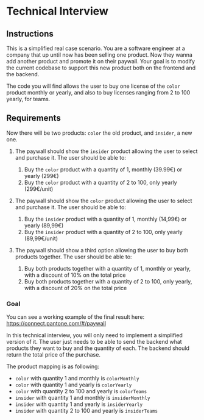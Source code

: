 # Technical Interview

## Instructions

This is a simplified real case scenario. You are a software engineer at a company that up until now has been selling one product. Now they wanna add another product and promote it on their paywall. Your goal is to modify the current codebase to support this new product both on the frontend and the backend.

The code you will find allows the user to buy one license of the `color` product monthly or yearly, and also to buy licenses ranging from 2 to 100 yearly, for teams.

## Requirements

Now there will be two products: `color` the old product, and `insider`, a new one. 

1. The paywall should show the `insider` product allowing the user to select and purchase it. The user should be able to:
    1. Buy the `color` product with a quantity of 1, monthly (39.99€) or yearly (299€)
    2. Buy the `color` product with a quantity of 2 to 100, only yearly (299€/unit)

2. The paywall should show the `color` product allowing the user to select and purchase it. The user should be able to:
    1. Buy the `insider` product with a quantity of 1, monthly (14,99€) or yearly (89,99€)
    2. Buy the `insider` product with a quantity of 2 to 100, only yearly (89,99€/unit)

3. The paywall should show a third option allowing the user to buy both products together. The user should be able to:
    1. Buy both products together with a quantity of 1, monthly or yearly, with a discount of 10% on the total price
    2. Buy both products together with a quantity of 2 to 100, only yearly, with a discount of 20% on the total price

### Goal

You can see a working example of the final result here: https://connect.pantone.com/#/paywall

In this technical interview, you will only need to implement a simplified version of it. The user just needs to be able to send the backend what products they want to buy and the quantity of each. The backend should return the total price of the purchase.

The product mapping is as following:

- `color` with quantity 1 and monthly is `colorMonthly`
- `color` with quantity 1 and yearly is `colorYearly`
- `color` with quantity 2 to 100 and yearly is `colorTeams`
- `insider` with quantity 1 and monthly is `insiderMonthly`
- `insider` with quantity 1 and yearly is `insiderYearly`
- `insider` with quantity 2 to 100 and yearly is `insiderTeams`
